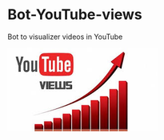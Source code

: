 # Bot-YouTube-views
Bot to visualizer  videos in YouTube

![Bot to increase views' number](https://github.com/wyctorfogos/Bot-YouTube-views/blob/main/YouTubeviews.jpg)
